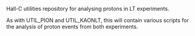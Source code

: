 Hall-C utilities repository for analysing protons in LT experiments.

As with UTIL_PION and UTIL_KAONLT, this will contain various scripts for the analysis of proton events from both experiments.
